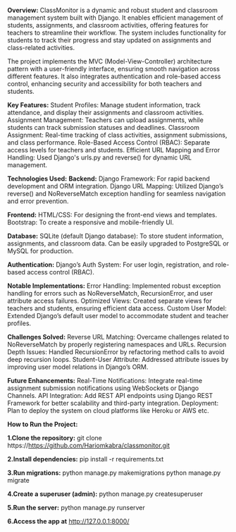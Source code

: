 **Overview:**
ClassMonitor is a dynamic and robust student and classroom management system built with Django. It enables efficient management of students, assignments, and classroom activities, offering features for teachers to streamline their workflow. The system includes functionality for students to track their progress and stay updated on assignments and class-related activities.

The project implements the MVC (Model-View-Controller) architecture pattern with a user-friendly interface, ensuring smooth navigation across different features. It also integrates authentication and role-based access control, enhancing security and accessibility for both teachers and students.

**Key Features:**
Student Profiles: Manage student information, track attendance, and display their assignments and classroom activities.
Assignment Management: Teachers can upload assignments, while students can track submission statuses and deadlines.
Classroom Assignment: Real-time tracking of class activities, assignment submissions, and class performance.
Role-Based Access Control (RBAC): Separate access levels for teachers and students.
Efficient URL Mapping and Error Handling: Used Django's urls.py and reverse() for dynamic URL management.

**Technologies Used:**
**Backend:**
Django Framework: For rapid backend development and ORM integration.
Django URL Mapping: Utilized Django’s reverse() and NoReverseMatch exception handling for seamless navigation and error prevention.

**Frontend:**
HTML/CSS: For designing the front-end views and templates.
Bootstrap: To create a responsive and mobile-friendly UI.

**Database:**
SQLite (default Django database): To store student information, assignments, and classroom data. Can be easily upgraded to PostgreSQL or MySQL for production.

**Authentication:**
Django’s Auth System: For user login, registration, and role-based access control (RBAC).

**Notable Implementations:**
Error Handling: Implemented robust exception handling for errors such as NoReverseMatch, RecursionError, and user attribute access failures.
Optimized Views: Created separate views for teachers and students, ensuring efficient data access.
Custom User Model: Extended Django’s default user model to accommodate student and teacher profiles.

**Challenges Solved:**
Reverse URL Matching: Overcame challenges related to NoReverseMatch by properly registering namespaces and URLs.
Recursion Depth Issues: Handled RecursionError by refactoring method calls to avoid deep recursion loops.
Student-User Attribute: Addressed attribute issues by improving user model relations in Django’s ORM.

**Future Enhancements:**
Real-Time Notifications: Integrate real-time assignment submission notifications using WebSockets or Django Channels.
API Integration: Add REST API endpoints using Django REST Framework for better scalability and third-party integration.
Deployment: Plan to deploy the system on cloud platforms like Heroku or AWS etc.

**How to Run the Project:**

**1.Clone the repository:**
git clone https://https://github.com/Hariomkabra/classmonitor.git

**2.Install dependencies:**
pip install -r requirements.txt

**3.Run migrations:**
python manage.py makemigrations
python manage.py migrate

**4.Create a superuser (admin):**
python manage.py createsuperuser

**5.Run the server:**
python manage.py runserver

**6.Access the app at** http://127.0.0.1:8000/
